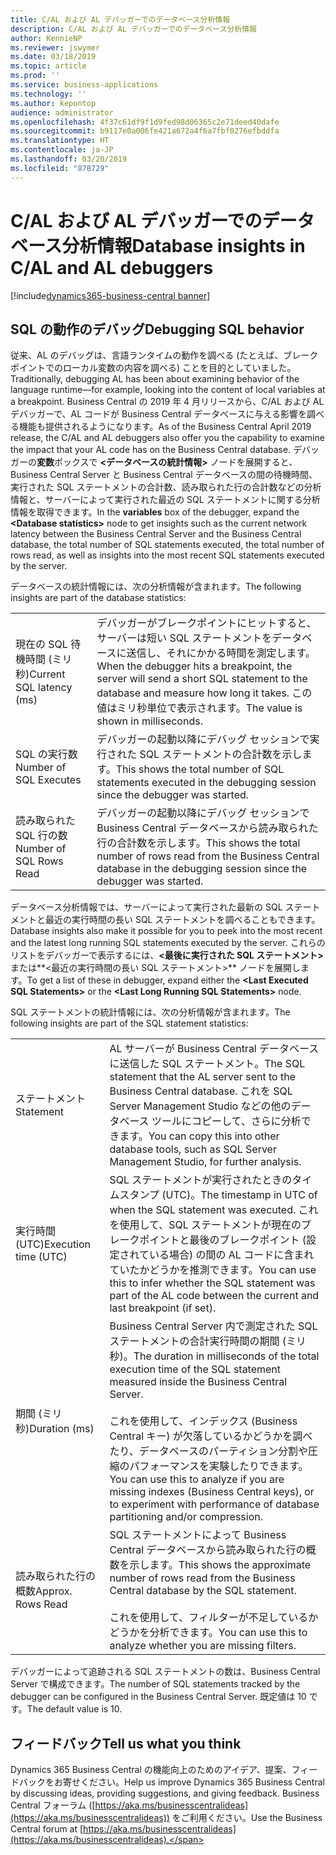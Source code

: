 ```yaml
---
title: C/AL および AL デバッガーでのデータベース分析情報
description: C/AL および AL デバッガーでのデータベース分析情報
author: KennieNP
ms.reviewer: jswymer
ms.date: 03/18/2019
ms.topic: article
ms.prod: ''
ms.service: business-applications
ms.technology: ''
ms.author: kepontop
audience: administrator
ms.openlocfilehash: 4f37c61df9f1d9fed98d06365c2e71deed40dafe
ms.sourcegitcommit: b9117e0a006fe421a672a4f6a7fbf0276efbddfa
ms.translationtype: HT
ms.contentlocale: ja-JP
ms.lasthandoff: 03/20/2019
ms.locfileid: "878729"
---
```

# <a name="database-insights-in-cal-and-al-debuggers"></a><span data-ttu-id="6140c-103">C/AL および AL デバッガーでのデータベース分析情報</span><span class="sxs-lookup"><span data-stu-id="6140c-103">Database insights in C/AL and AL debuggers</span></span>

[!include[dynamics365-business-central banner](../includes/dynamics365-business-central.md)]

## <a name="debugging-sql-behavior"></a><span data-ttu-id="6140c-104">SQL の動作のデバッグ</span><span class="sxs-lookup"><span data-stu-id="6140c-104">Debugging SQL behavior</span></span>

<span data-ttu-id="6140c-105">従来、AL のデバッグは、言語ランタイムの動作を調べる (たとえば、ブレークポイントでのローカル変数の内容を調べる) ことを目的としていました。</span><span class="sxs-lookup"><span data-stu-id="6140c-105">Traditionally, debugging AL has been about examining behavior of the language runtime—for example, looking into the content of local variables at a breakpoint.</span></span> <span data-ttu-id="6140c-106">Business Central の 2019 年 4 月リリースから、C/AL および AL デバッガーで、AL コードが Business Central データベースに与える影響を調べる機能も提供されるようになります。</span><span class="sxs-lookup"><span data-stu-id="6140c-106">As of the Business Central April 2019 release, the C/AL and AL debuggers also offer you the capability to examine the impact that your AL code has on the Business Central database.</span></span> <span data-ttu-id="6140c-107">デバッガーの**変数**ボックスで **\<データベースの統計情報\>** ノードを展開すると、Business Central Server と Business Central データベースの間の待機時間、実行された SQL ステートメントの合計数、読み取られた行の合計数などの分析情報と、サーバーによって実行された最近の SQL ステートメントに関する分析情報を取得できます。</span><span class="sxs-lookup"><span data-stu-id="6140c-107">In the **variables** box of the debugger, expand the **\<Database statistics\>** node to get insights such as the current network latency between the Business Central Server and the Business Central database, the total number of SQL statements executed, the total number of rows read, as well as insights into the most recent SQL statements executed by the server.</span></span>
 
<span data-ttu-id="6140c-108">データベースの統計情報には、次の分析情報が含まれます。</span><span class="sxs-lookup"><span data-stu-id="6140c-108">The following insights are part of the database statistics:</span></span>


|    |    |
| -- | -- |
|<span data-ttu-id="6140c-109">現在の SQL 待機時間 (ミリ秒)</span><span class="sxs-lookup"><span data-stu-id="6140c-109">Current SQL latency (ms)</span></span> | <span data-ttu-id="6140c-110">デバッガーがブレークポイントにヒットすると、サーバーは短い SQL ステートメントをデータベースに送信し、それにかかる時間を測定します。</span><span class="sxs-lookup"><span data-stu-id="6140c-110">When the debugger hits a breakpoint, the server will send a short SQL statement to the database and measure how long it takes.</span></span> <span data-ttu-id="6140c-111">この値はミリ秒単位で表示されます。</span><span class="sxs-lookup"><span data-stu-id="6140c-111">The value is shown in milliseconds.</span></span>|
|<span data-ttu-id="6140c-112">SQL の実行数</span><span class="sxs-lookup"><span data-stu-id="6140c-112">Number of SQL Executes</span></span> | <span data-ttu-id="6140c-113">デバッガーの起動以降にデバッグ セッションで実行された SQL ステートメントの合計数を示します。</span><span class="sxs-lookup"><span data-stu-id="6140c-113">This shows the total number of SQL statements executed in the debugging session since the debugger was started.</span></span>|
|<span data-ttu-id="6140c-114">読み取られた SQL 行の数</span><span class="sxs-lookup"><span data-stu-id="6140c-114">Number of SQL Rows Read</span></span> | <span data-ttu-id="6140c-115">デバッガーの起動以降にデバッグ セッションで Business Central データベースから読み取られた行の合計数を示します。</span><span class="sxs-lookup"><span data-stu-id="6140c-115">This shows the total number of rows read from the Business Central database in the debugging session since the debugger was started.</span></span>|

<span data-ttu-id="6140c-116">データベース分析情報では、サーバーによって実行された最新の SQL ステートメントと最近の実行時間の長い SQL ステートメントを調べることもできます。</span><span class="sxs-lookup"><span data-stu-id="6140c-116">Database insights also make it possible for you to peek into the most recent and the latest long running SQL statements executed by the server.</span></span> <span data-ttu-id="6140c-117">これらのリストをデバッガーで表示するには、**\<最後に実行された SQL ステートメント\>** または**\<最近の実行時間の長い SQL ステートメント\>** ノードを展開します。</span><span class="sxs-lookup"><span data-stu-id="6140c-117">To get a list of these in debugger, expand either the **\<Last Executed SQL Statements\>** or the **\<Last Long Running SQL Statements\>** node.</span></span>  
 
<span data-ttu-id="6140c-118">SQL ステートメントの統計情報には、次の分析情報が含まれます。</span><span class="sxs-lookup"><span data-stu-id="6140c-118">The following insights are part of the SQL statement statistics:</span></span>

|||
|-|-|
|<span data-ttu-id="6140c-119">ステートメント</span><span class="sxs-lookup"><span data-stu-id="6140c-119">Statement</span></span> | <span data-ttu-id="6140c-120">AL サーバーが Business Central データベースに送信した SQL ステートメント。</span><span class="sxs-lookup"><span data-stu-id="6140c-120">The SQL statement that the AL server sent to the Business Central database.</span></span> <span data-ttu-id="6140c-121">これを SQL Server Management Studio などの他のデータベース ツールにコピーして、さらに分析できます。</span><span class="sxs-lookup"><span data-stu-id="6140c-121">You can copy this into other database tools, such as SQL Server Management Studio, for further analysis.</span></span>|
|<span data-ttu-id="6140c-122">実行時間 (UTC)</span><span class="sxs-lookup"><span data-stu-id="6140c-122">Execution time (UTC)</span></span> | <span data-ttu-id="6140c-123">SQL ステートメントが実行されたときのタイムスタンプ (UTC)。</span><span class="sxs-lookup"><span data-stu-id="6140c-123">The timestamp in UTC of when the SQL statement was executed.</span></span> <span data-ttu-id="6140c-124">これを使用して、SQL ステートメントが現在のブレークポイントと最後のブレークポイント (設定されている場合) の間の AL コードに含まれていたかどうかを推測できます。</span><span class="sxs-lookup"><span data-stu-id="6140c-124">You can use this to infer whether the SQL statement was part of the AL code between the current and last breakpoint (if set).</span></span>|
|<span data-ttu-id="6140c-125">期間 (ミリ秒)</span><span class="sxs-lookup"><span data-stu-id="6140c-125">Duration (ms)</span></span> | <span data-ttu-id="6140c-126">Business Central Server 内で測定された SQL ステートメントの合計実行時間の期間 (ミリ秒)。</span><span class="sxs-lookup"><span data-stu-id="6140c-126">The duration in milliseconds of the total execution time of the SQL statement measured inside the Business Central Server.</span></span><br /><br /><span data-ttu-id="6140c-127">これを使用して、インデックス (Business Central キー) が欠落しているかどうかを調べたり、データベースのパーティション分割や圧縮のパフォーマンスを実験したりできます。</span><span class="sxs-lookup"><span data-stu-id="6140c-127">You can use this to analyze if you are missing indexes (Business Central keys), or to experiment with performance of database partitioning and/or compression.</span></span>|
|<span data-ttu-id="6140c-128">読み取られた行の概数</span><span class="sxs-lookup"><span data-stu-id="6140c-128">Approx. Rows Read</span></span> | <span data-ttu-id="6140c-129">SQL ステートメントによって Business Central データベースから読み取られた行の概数を示します。</span><span class="sxs-lookup"><span data-stu-id="6140c-129">This shows the approximate number of rows read from the Business Central database by the SQL statement.</span></span><br /><br /><span data-ttu-id="6140c-130">これを使用して、フィルターが不足しているかどうかを分析できます。</span><span class="sxs-lookup"><span data-stu-id="6140c-130">You can use this to analyze whether you are missing filters.</span></span>|

<span data-ttu-id="6140c-131">デバッガーによって追跡される SQL ステートメントの数は、Business Central Server で構成できます。</span><span class="sxs-lookup"><span data-stu-id="6140c-131">The number of SQL statements tracked by the debugger can be configured in the Business Central Server.</span></span> <span data-ttu-id="6140c-132">既定値は 10 です。</span><span class="sxs-lookup"><span data-stu-id="6140c-132">The default value is 10.</span></span>

## <a name="tell-us-what-you-think"></a><span data-ttu-id="6140c-133">フィードバック</span><span class="sxs-lookup"><span data-stu-id="6140c-133">Tell us what you think</span></span>
<span data-ttu-id="6140c-134">Dynamics 365 Business Central の機能向上のためのアイデア、提案、フィードバックをお寄せください。</span><span class="sxs-lookup"><span data-stu-id="6140c-134">Help us improve Dynamics 365 Business Central by discussing ideas, providing suggestions, and giving feedback.</span></span> <span data-ttu-id="6140c-135">Business Central フォーラム ([https://aka.ms/businesscentralideas](https://aka.ms/businesscentralideas)) をご利用ください。</span><span class="sxs-lookup"><span data-stu-id="6140c-135">Use the Business Central forum at [https://aka.ms/businesscentralideas](https://aka.ms/businesscentralideas).</span></span>
